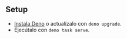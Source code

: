 ## Setup

- [Instala Deno](https://deno.com/manual/getting_started/installation) o
  actualízalo con `deno upgrade`.
- Ejecútalo con `deno task serve`.

